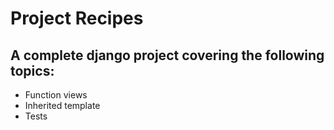 # Project Recipes

## A complete django project covering the following topics:
* Function views
* Inherited template
* Tests

